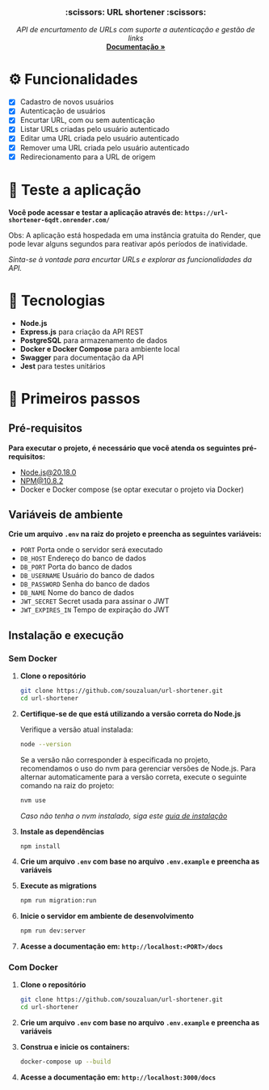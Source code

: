 <div align="center">
  <h3 align="center">:scissors: URL shortener :scissors:</h3>

  <p align="center">
    <i>API de encurtamento de URLs com suporte a autenticação e gestão de links</i>
    <br />
    <a href="https://url-shortener-6qdt.onrender.com/docs/"><strong>Documentação »</strong></a>
  </p>
</div>

# :gear: Funcionalidades
- [x] Cadastro de novos usuários
- [x] Autenticação de usuários
- [x] Encurtar URL, com ou sem autenticação
- [x] Listar URLs criadas pelo usuário autenticado
- [x] Editar uma URL criada pelo usuário autenticado
- [x] Remover uma URL criada pelo usuário autenticado
- [x] Redirecionamento para a URL de origem

# :rocket: Teste a aplicação
**Você pode acessar e testar a aplicação através de: `https://url-shortener-6qdt.onrender.com/`**

Obs: A aplicação está hospedada em uma instância gratuita do Render, que pode levar alguns segundos para reativar após períodos de inatividade.

_Sinta-se à vontade para encurtar URLs e explorar as funcionalidades da API._

# :wrench: Tecnologias

* **Node.js**
* **Express.js** para criação da API REST
* **PostgreSQL** para armazenamento de dados
* **Docker e Docker Compose** para ambiente local
* **Swagger** para documentação da API
* **Jest** para testes unitários

# :feet: Primeiros passos

## Pré-requisitos

**Para executar o projeto, é necessário que vocẽ atenda os seguintes pré-requisitos:**

* Node.js@20.18.0
* NPM@10.8.2
* Docker e Docker compose (se optar executar o projeto via Docker)

## Variáveis de ambiente

**Crie um arquivo `.env` na raiz do projeto e preencha as seguintes variáveis:**

* `PORT` Porta onde o servidor será executado
* `DB_HOST` Endereço do banco de dados
* `DB_PORT` Porta do banco de dados
* `DB_USERNAME` Usuário do banco de dados
* `DB_PASSWORD` Senha do banco de dados
* `DB_NAME` Nome do banco de dados
* `JWT_SECRET` Secret usada para assinar o JWT
* `JWT_EXPIRES_IN` Tempo de expiração do JWT

## Instalação e execução

### Sem Docker

1. **Clone o repositório**
   ```bash
   git clone https://github.com/souzaluan/url-shortener.git
   cd url-shortener
   ```

2. **Certifique-se de que está utilizando a versão correta do Node.js**
   
   Verifique a versão atual instalada:
   ```bash
   node --version
   ```
   Se a versão não corresponder à especificada no projeto, recomendamos o uso do nvm para gerenciar versões de Node.js. Para alternar automaticamente para a versão correta, execute o seguinte comando na raiz do projeto:
   ```bash
   nvm use
   ```
   _Caso não tenha o nvm instalado, siga este [guia de instalação](https://github.com/nvm-sh/nvm#installing-and-updating)_

4. **Instale as dependências**
   ```bash
   npm install
   ```
5. **Crie um arquivo `.env` com base no arquivo `.env.example` e preencha as variáveis**

6. **Execute as migrations**
   ```bash
   npm run migration:run
   ```
7. **Inicie o servidor em ambiente de desenvolvimento**
   ```bash
   npm run dev:server
   ```
8. **Acesse a documentação em: `http://localhost:<PORT>/docs`**

### Com Docker

1. **Clone o repositório**
   ```bash
   git clone https://github.com/souzaluan/url-shortener.git
   cd url-shortener
   ```
2. **Crie um arquivo `.env` com base no arquivo `.env.example` e preencha as variáveis**

3. **Construa e inicie os containers:**
    ```bash
    docker-compose up --build
    ```
4. **Acesse a documentação em: `http://localhost:3000/docs`**
